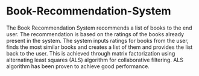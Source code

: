 # Book-Recommendation-System
The Book Recommendation System recommends a list of books to the end user. The recommendation is based on the ratings of the books already present in the system. The system inputs ratings for books from the user, finds the most similar books and creates a list of them and provides the list back to the user. This is achieved through matrix factorization using alternating least squares (ALS) algorithm for collaborative filtering. ALS algorithm has been proven to achieve good performance.
